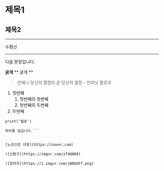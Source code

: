 # 제목1
## 제목2

---
수평선
***

다음 문장입니다.

**굵게**
** 굵게 **

> 언제나 당신의 열정이 곧 당신의 결정 - 인피닛 플로우

1. 첫번째
   1. 첫번째의 첫번째
   2. 첫번째의 두번째
2. 두번째

`print('헬로')`

```print('헬로')
여러줄 넘깁니다.```


[노션으로 이동](https://naver.com)

![신짱구](https://imgur.com/zT4Q860)

![강아지](https://i.imgur.com/jW8bbFf.png)
